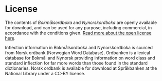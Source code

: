 # License
The contents of _Bokmålsordboka_ and _Nynorskordboka_ are openly available for download, and can be used for any purpose, including commercial, in accordance with the conditions given. [Read more about the open license here](https://www.uib.no/ub/fagressurser/spesialsamlingene/142334/lisens-bokm%C3%A5lsordboka-og-nynorskordboka).

Inflection information in Bokmålsordboka and Nynorskordboka is sourced from Norsk ordbank (Norwegian Word Database). Ordbanken is a lexical database for Bokmål and Nynorsk providing information on word class and standard inflection for far more words than those found in the standard dictionaries. Norsk ordbank is available for download at Språkbanken at the National Library under a CC-BY license.
